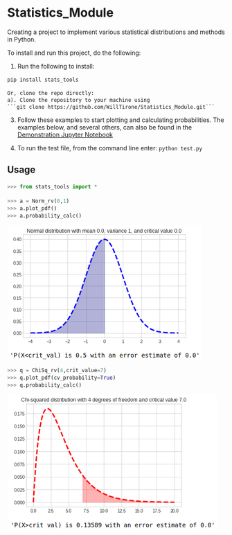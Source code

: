 # Statistics_Module
Creating a project to implement various statistical distributions and methods in Python.

To install and run this project, do the following:
1. Run the following to install: 

```python 
pip install stats_tools 
```

    Or, clone the repo directly: 
    a). Clone the repository to your machine using
    ```git clone https://github.com/WillTirone/Statistics_Module.git```
    

3. Follow these examples to start plotting and calculating probabilities. The examples below, and several others, can also be found in the  [Demonstration Jupyter Notebook](https://github.com/WillTirone/Statistics_Module/blob/main/demonstrations/Demonstration.ipynb)

4. To run the test file, from the command line enter: ```python test.py```

## Usage

```python
>>> from stats_tools import *

>>> a = Norm_rv(0,1)
>>> a.plot_pdf()
>>> a.probability_calc()
```
![link](https://github.com/WillTirone/Statistics_Module/blob/main/demonstrations/output_images/N(0%2C1)_plot.png)

```python
>>> q = ChiSq_rv(4,crit_value=7)
>>> q.plot_pdf(cv_probability=True)
>>> q.probability_calc()
```
![link](https://github.com/WillTirone/Statistics_Module/blob/main/demonstrations/output_images/X-sqr(4).png)
